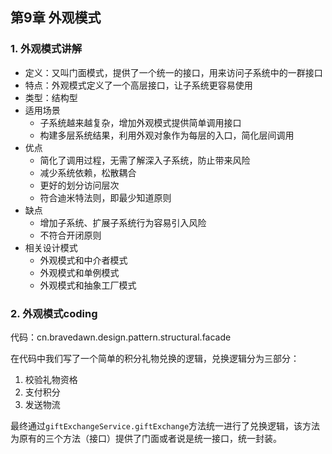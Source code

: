 ## 第9章 外观模式

### 1. 外观模式讲解

* 定义：又叫门面模式，提供了一个统一的接口，用来访问子系统中的一群接口
* 特点：外观模式定义了一个高层接口，让子系统更容易使用
* 类型：结构型
* 适用场景
  * 子系统越来越复杂，增加外观模式提供简单调用接口
  * 构建多层系统结果，利用外观对象作为每层的入口，简化层间调用
* 优点
  * 简化了调用过程，无需了解深入子系统，防止带来风险
  * 减少系统依赖，松散耦合
  * 更好的划分访问层次
  * 符合迪米特法则，即最少知道原则
* 缺点
  * 增加子系统、扩展子系统行为容易引入风险
  * 不符合开闭原则
* 相关设计模式
  * 外观模式和中介者模式
  * 外观模式和单例模式
  * 外观模式和抽象工厂模式

### 2. 外观模式coding

代码：cn.bravedawn.design.pattern.structural.facade

在代码中我们写了一个简单的积分礼物兑换的逻辑，兑换逻辑分为三部分：

1. 校验礼物资格
2. 支付积分
3. 发送物流

最终通过`giftExchangeService.giftExchange`方法统一进行了兑换逻辑，该方法为原有的三个方法（接口）提供了门面或者说是统一接口，统一封装。


